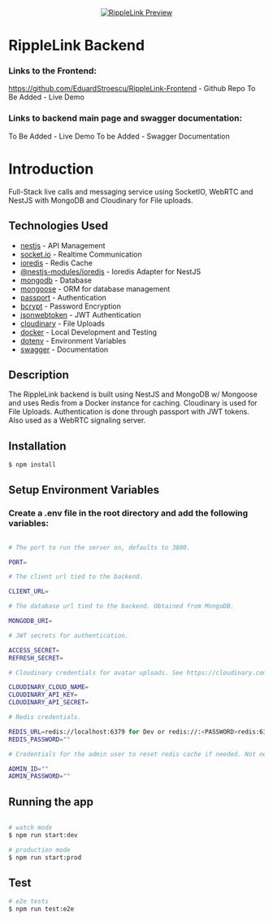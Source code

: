 <p align="center">
  <a href="https://screensynced.vercel.app/" target="blank"><img src="https://raw.githubusercontent.com/EduardStroescu/PubImages/main/WebsiteImages/rippleLink.jpg" alt="RippleLink Preview" /></a>
</p>

# RippleLink Backend

### Links to the Frontend:

https://github.com/EduardStroescu/RippleLink-Frontend - Github Repo
To Be Added - Live Demo

### Links to backend main page and swagger documentation:

To Be Added - Live Demo
To be Added - Swagger Documentation

# Introduction

Full-Stack live calls and messaging service using SocketIO, WebRTC and NestJS with MongoDB and Cloudinary for File uploads.

## Technologies Used

- [nestjs](https://nestjs.com/) - API Management
- [socket.io](https://socket.io/) - Realtime Communication
- [ioredis](https://github.com/redis/ioredis) - Redis Cache
- [@nestjs-modules/ioredis](https://github.com/nest-modules/ioredis) - Ioredis Adapter for NestJS
- [mongodb](https://www.mongodb.com/) - Database
- [mongoose](https://mongoosejs.com/) - ORM for database management
- [passport](https://www.passportjs.org/) - Authentication
- [bcrypt](https://www.npmjs.com/package/bcrypt) - Password Encryption
- [jsonwebtoken](https://github.com/auth0/node-jsonwebtoken) - JWT Authentication
- [cloudinary](https://github.com/cloudinary/cloudinary_npm) - File Uploads
- [docker](https://www.docker.com/) - Local Development and Testing
- [dotenv](https://github.com/motdotla/dotenv) - Environment Variables
- [swagger](https://swagger.io/) - Documentation

## Description

The RippleLink backend is built using NestJS and MongoDB w/ Mongoose and uses Redis from a Docker instance for caching. Cloudinary is used for File Uploads. Authentication is done through passport with JWT tokens. Also used as a WebRTC signaling server.

## Installation

```bash
$ npm install
```

## Setup Environment Variables

### Create a .env file in the root directory and add the following variables:

```bash

# The port to run the server on, defaults to 3000.

PORT=

# The client url tied to the backend.

CLIENT_URL=

# The database url tied to the backend. Obtained from MongoDB.

MONGODB_URI=

# JWT secrets for authentication.

ACCESS_SECRET=
REFRESH_SECRET=

# Cloudinary credentials for avatar uploads. See https://cloudinary.com/.

CLOUDINARY_CLOUD_NAME=
CLOUDINARY_API_KEY=
CLOUDINARY_API_SECRET=

# Redis credentials.

REDIS_URL=redis://localhost:6379 for Dev or redis://:<PASSWORD>redis:6379 for Prod.
REDIS_PASSWORD=""

# Credentials for the admin user to reset redis cache if needed. Not needed to be added to the database at all.

ADMIN_ID=""
ADMIN_PASSWORD=""

```

## Running the app

```bash

# watch mode
$ npm run start:dev

# production mode
$ npm run start:prod
```

## Test

```bash
# e2e tests
$ npm run test:e2e
```
